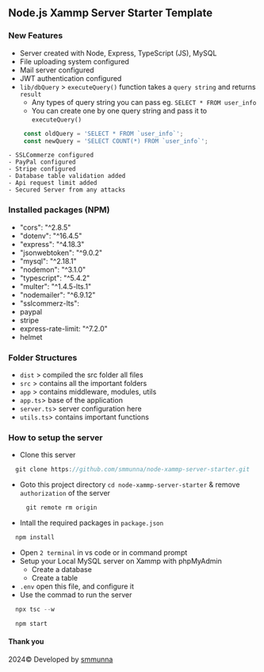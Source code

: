## Node.js Xammp Server Starter Template

### New Features
   - Server created with Node, Express, TypeScript (JS), MySQL
   - File uploading system configured
   - Mail server configured
   - JWT authentication configured
   - `lib/dbQuery` > `executeQuery()` function takes a `query string` and returns `result`
     - Any types of query string you can pass eg. `SELECT * FROM user_info`
     - You can create one by one query string and pass it to `executeQuery()`
     ```javascript
      const oldQuery = 'SELECT * FROM `user_info`';
      const newQuery = 'SELECT COUNT(*) FROM `user_info`';
     ```
    - SSLCommerze configured 
    - PayPal configured
    - Stripe configured
    - Database table validation added
    - Api request limit added
    - Secured Server from any attacks 
  
### Installed packages (NPM)
   - "cors": "^2.8.5"
   - "dotenv": "^16.4.5"
   - "express": "^4.18.3"
   - "jsonwebtoken": "^9.0.2"
   - "mysql": "^2.18.1"
   - "nodemon": "^3.1.0"
   - "typescript": "^5.4.2"
   - "multer": "^1.4.5-lts.1"
   - "nodemailer": "^6.9.12"
   - "sslcommerz-lts":
   - paypal
   - stripe
   - express-rate-limit: "^7.2.0"
   - helmet

### Folder Structures
   - `dist` > compiled the src folder all files
   - `src` > contains all the important folders
   - `app` > contains middleware, modules, utils
   - `app.ts`> base of the application
   - `server.ts`> server configuration here
   - `utils.ts`> contains important functions

### How to setup the server

   - Clone this server
  ```javascript
    git clone https://github.com/smmunna/node-xammp-server-starter.git
  ```
   - Goto this project directory `cd node-xammp-server-starter` & remove `authorization` of the server
  ```javascript
       git remote rm origin
  ```
   - Intall the required packages in `package.json`
  ```javascript
    npm install
  ```
  - Open `2 terminal` in vs code or in command prompt
  - Setup your Local MySQL server on Xammp with phpMyAdmin
    - Create a database
    - Create a table 
  - `.env` open this file, and configure it
  - Use the commad to run the server
  ```javascript
    npx tsc --w
  ```
  ```javascript
    npm start
  ```

  #### Thank you
  2024&copy; Developed by <a href="https://github.com/smmunna">smmunna</a>